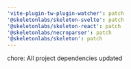 ```yaml
---
'vite-plugin-tw-plugin-watcher': patch
'@skeletonlabs/skeleton-svelte': patch
'@skeletonlabs/skeleton-react': patch
'@skeletonlabs/necroparser': patch
'@skeletonlabs/skeleton': patch
---
```


chore: All project dependencies updated
